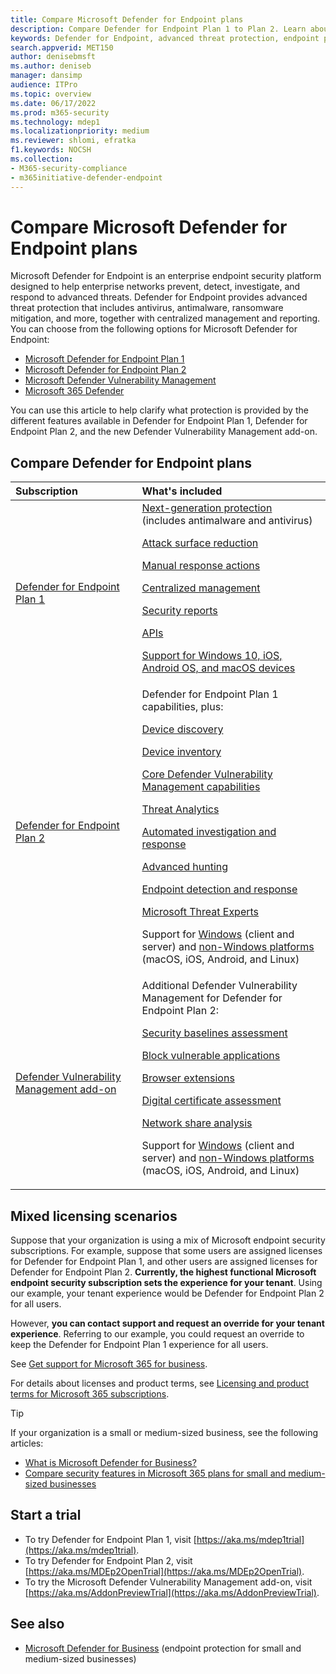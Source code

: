 ```yaml
---
title: Compare Microsoft Defender for Endpoint plans
description: Compare Defender for Endpoint Plan 1 to Plan 2. Learn about the differences between the plans and select the plan that suits your organization's needs.
keywords: Defender for Endpoint, advanced threat protection, endpoint protection
search.appverid: MET150  
author: denisebmsft
ms.author: deniseb
manager: dansimp 
audience: ITPro
ms.topic: overview
ms.date: 06/17/2022
ms.prod: m365-security
ms.technology: mdep1
ms.localizationpriority: medium
ms.reviewer: shlomi, efratka
f1.keywords: NOCSH  
ms.collection: 
- M365-security-compliance
- m365initiative-defender-endpoint
---
```


# Compare Microsoft Defender for Endpoint plans

Microsoft Defender for Endpoint is an enterprise endpoint security platform designed to help enterprise networks prevent, detect, investigate, and respond to advanced threats. Defender for Endpoint provides advanced threat protection that includes antivirus, antimalware, ransomware mitigation, and more, together with centralized management and reporting. You can choose from the following options for Microsoft Defender for Endpoint:

- [Microsoft Defender for Endpoint Plan 1](https://go.microsoft.com/fwlink/p/?linkid=2154037)
- [Microsoft Defender for Endpoint Plan 2](https://go.microsoft.com/fwlink/p/?linkid=2154037)
- [Microsoft Defender Vulnerability Management](../defender-vulnerability-management/index.yml)
- [Microsoft 365 Defender](https://go.microsoft.com/fwlink/?linkid=2118804)

You can use this article to help clarify what protection is provided by the different features available in Defender for Endpoint Plan 1, Defender for Endpoint Plan 2, and the new Defender Vulnerability Management add-on.

## Compare Defender for Endpoint plans

| Subscription | What's included |
|:---|:---|
| [Defender for Endpoint Plan 1](defender-endpoint-plan-1.md) | [Next-generation protection](defender-endpoint-plan-1.md#next-generation-protection) <br/>(includes antimalware and antivirus) <p> [Attack surface reduction](defender-endpoint-plan-1.md#attack-surface-reduction) <p> [Manual response actions](defender-endpoint-plan-1.md#manual-response-actions) <p> [Centralized management](defender-endpoint-plan-1.md#centralized-management) <p>[Security reports](defender-endpoint-plan-1.md#reporting) <p>[APIs](defender-endpoint-plan-1.md#apis) <p> [Support for Windows 10, iOS, Android OS, and macOS devices](defender-endpoint-plan-1.md#cross-platform-support)|
| [Defender for Endpoint Plan 2](microsoft-defender-endpoint.md) | Defender for Endpoint Plan 1 capabilities, plus: <p> <p> [Device discovery](device-discovery.md) <p> [Device inventory](machines-view-overview.md) <p> [Core Defender Vulnerability Management capabilities](../defender-vulnerability-management/defender-vulnerability-management-capabilities.md) <p> [Threat Analytics](threat-analytics.md) <p> [Automated investigation and response](automated-investigations.md) <p> [Advanced hunting](advanced-hunting-overview.md) <p> [Endpoint detection and response](overview-endpoint-detection-response.md) <p> [Microsoft Threat Experts](microsoft-threat-experts.md) <p>Support for [Windows](configure-endpoints.md) (client and server) and [non-Windows platforms](configure-endpoints-non-windows.md)<br/> (macOS, iOS, Android, and Linux) |
| [Defender Vulnerability Management add-on](../defender-vulnerability-management/defender-vulnerability-management-capabilities.md) |  Additional Defender Vulnerability Management for Defender for Endpoint Plan 2: <p><p> [Security baselines assessment](../defender-vulnerability-management/tvm-security-baselines.md) <p> [Block vulnerable applications](../defender-vulnerability-management/tvm-block-vuln-apps.md) <p> [Browser extensions](../defender-vulnerability-management/tvm-browser-extensions.md) <p> [Digital certificate assessment](../defender-vulnerability-management/tvm-certificate-inventory.md) <p> [Network share analysis](../defender-vulnerability-management/tvm-network-share-assessment.md) <p> Support for [Windows](configure-endpoints.md) (client and server) and [non-Windows platforms](configure-endpoints-non-windows.md)<br/> (macOS, iOS, Android, and Linux) |

## Mixed licensing scenarios

Suppose that your organization is using a mix of Microsoft endpoint security subscriptions. For example, suppose that some users are assigned licenses for Defender for Endpoint Plan 1, and other users are assigned licenses for Defender for Endpoint Plan 2. **Currently, the highest functional Microsoft endpoint security subscription sets the experience for your tenant**. Using our example, your tenant experience would be Defender for Endpoint Plan 2 for all users.

However, **you can contact support and request an override for your tenant experience**. Referring to our example, you could request an override to keep the Defender for Endpoint Plan 1 experience for all users. 

See [Get support for Microsoft 365 for business](../../admin/get-help-support.md).

For details about licenses and product terms, see [Licensing and product terms for Microsoft 365 subscriptions](https://www.microsoft.com/licensing/terms/productoffering/Microsoft365/MCA).

> [!TIP]
> If your organization is a small or medium-sized business, see the following articles:
> - [What is Microsoft Defender for Business?](../defender-business/mdb-overview.md)
> - [Compare security features in Microsoft 365 plans for small and medium-sized businesses](../defender-business/compare-mdb-m365-plans.md)

## Start a trial

- To try Defender for Endpoint Plan 1, visit [https://aka.ms/mdep1trial](https://aka.ms/mdep1trial).
- To try Defender for Endpoint Plan 2, visit [https://aka.ms/MDEp2OpenTrial](https://aka.ms/MDEp2OpenTrial).
- To try the Microsoft Defender Vulnerability Management add-on, visit [https://aka.ms/AddonPreviewTrial](https://aka.ms/AddonPreviewTrial). 

## See also

- [Microsoft Defender for Business](../defender-business/mdb-overview.md) (endpoint protection for small and medium-sized businesses)